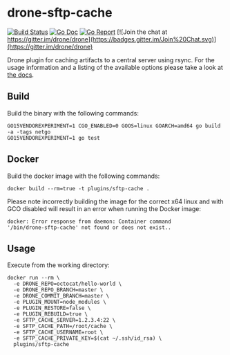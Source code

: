 # drone-sftp-cache

[![Build Status](http://beta.drone.io/api/badges/drone-plugins/drone-sftp-cache/status.svg)](http://beta.drone.io/drone-plugins/drone-sftp-cache)
[![Go Doc](https://godoc.org/github.com/drone-plugins/drone-sftp-cache?status.svg)](http://godoc.org/github.com/drone-plugins/drone-sftp-cache)
[![Go Report](https://goreportcard.com/badge/github.com/drone-plugins/drone-sftp-cache)](https://goreportcard.com/report/github.com/drone-plugins/drone-sftp-cache)
[![Join the chat at https://gitter.im/drone/drone](https://badges.gitter.im/Join%20Chat.svg)](https://gitter.im/drone/drone)

Drone plugin for caching artifacts to a central server using rsync. For the
usage information and a listing of the available options please take a look at
[the docs](DOCS.md).

## Build

Build the binary with the following commands:

```
GO15VENDOREXPERIMENT=1 CGO_ENABLED=0 GOOS=linux GOARCH=amd64 go build -a -tags netgo
GO15VENDOREXPERIMENT=1 go test
```

## Docker

Build the docker image with the following commands:

```
docker build --rm=true -t plugins/sftp-cache .
```

Please note incorrectly building the image for the correct x64 linux and with
GCO disabled will result in an error when running the Docker image:

```
docker: Error response from daemon: Container command
'/bin/drone-sftp-cache' not found or does not exist..
```

## Usage

Execute from the working directory:

```
docker run --rm \
  -e DRONE_REPO=octocat/hello-world \
  -e DRONE_REPO_BRANCH=master \
  -e DRONE_COMMIT_BRANCH=master \
  -e PLUGIN_MOUNT=node_modules \
  -e PLUGIN_RESTORE=false \
  -e PLUGIN_REBUILD=true \
  -e SFTP_CACHE_SERVER=1.2.3.4:22 \
  -e SFTP_CACHE_PATH=/root/cache \
  -e SFTP_CACHE_USERNAME=root \
  -e SFTP_CACHE_PRIVATE_KEY=$(cat ~/.ssh/id_rsa) \
  plugins/sftp-cache
```
